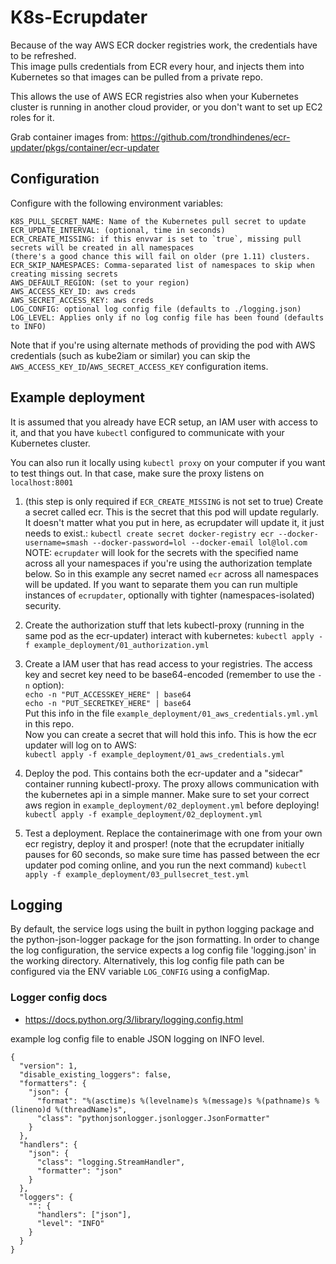 # K8s-Ecrupdater
Because of the way AWS ECR docker registries work, the credentials have to be refreshed.   
This image pulls credentials from ECR every hour, and injects them into Kubernetes so that images can be pulled from a private repo.

This allows the use of AWS ECR registries also when your Kubernetes cluster is running in another cloud provider, or you don't want to set up EC2 roles for it.

Grab container images from: https://github.com/trondhindenes/ecr-updater/pkgs/container/ecr-updater

## Configuration
Configure with the following environment variables:   
```
K8S_PULL_SECRET_NAME: Name of the Kubernetes pull secret to update   
ECR_UPDATE_INTERVAL: (optional, time in seconds)
ECR_CREATE_MISSING: if this envvar is set to `true`, missing pull secrets will be created in all namespaces
(there's a good chance this will fail on older (pre 1.11) clusters.   
ECR_SKIP_NAMESPACES: Comma-separated list of namespaces to skip when creating missing secrets   
AWS_DEFAULT_REGION: (set to your region)   
AWS_ACCESS_KEY_ID: aws creds   
AWS_SECRET_ACCESS_KEY: aws creds
LOG_CONFIG: optional log config file (defaults to ./logging.json)   
LOG_LEVEL: Applies only if no log config file has been found (defaults to INFO)   
```

Note that if you're using alternate methods of providing the pod with AWS credentials (such as kube2iam or similar) you can skip the `AWS_ACCESS_KEY_ID`/`AWS_SECRET_ACCESS_KEY` configuration items.

## Example deployment
It is assumed that you already have ECR setup, an IAM user with access to it, and that you have `kubectl` configured to communicate with your Kubernetes cluster.

You can also run it locally using `kubectl proxy` on your computer if you want to test things out. In that case, make sure the proxy listens on `localhost:8001`

1. (this step is only required if `ECR_CREATE_MISSING` is not set to true) Create a secret called ecr. This is the secret that this pod will update regularly. It doesn't matter what you put in here, as ecrupdater will update it, it just needs to exist.:
`kubectl create secret docker-registry ecr --docker-username=smash --docker-password=lol --docker-email lol@lol.com`   
NOTE: `ecrupdater` will look for the secrets with the specified name across all your namespaces if you're using the authorization template below. So in this example any secret named `ecr` across all namespaces will be updated. If you want to separate them you can run multiple instances of `ecrupdater`, optionally with tighter (namespaces-isolated) security.

2. Create the authorization stuff that lets kubectl-proxy (running in the same pod as the ecr-updater) interact with kubernetes:
`kubectl apply -f example_deployment/01_authorization.yml`

3. Create a IAM user that has read access to your registries. The access key and secret key need to be base64-encoded (remember to use the `-n` option):   
`echo -n "PUT_ACCESSKEY_HERE" | base64`   
`echo -n "PUT_SECRETKEY_HERE" | base64`   
Put this info in the file `example_deployment/01_aws_credentials.yml.yml` in this repo.   
Now you can create a secret that will hold this info. This is how the ecr updater will log on to AWS:   
`kubectl apply -f example_deployment/01_aws_credentials.yml`

4. Deploy the pod. This contains both the ecr-updater and a "sidecar" container running kubectl-proxy. The proxy allows communication with the kubernetes api in a simple manner.
Make sure to set your correct aws region in `example_deployment/02_deployment.yml` before deploying!
`kubectl apply -f example_deployment/02_deployment.yml`   

5. Test a deployment. Replace the containerimage with one from your own ecr registry, deploy it and prosper! (note that the ecrupdater initially pauses for 60 seconds, so make sure time has passed between the ecr updater pod coming online, and you run the next command)
`kubectl apply -f example_deployment/03_pullsecret_test.yml`

## Logging
By default, the service logs using the built in python logging package and the python-json-logger package for the json formatting.
In order to change the log configuration, the service expects a log config file 'logging.json' in the working directory.
Alternatively, this log config file path can be configured via the ENV variable `LOG_CONFIG` using a configMap.

### Logger config docs
* https://docs.python.org/3/library/logging.config.html

example log config file to enable JSON logging on INFO level.
```
{
  "version": 1,
  "disable_existing_loggers": false,
  "formatters": {
    "json": {
      "format": "%(asctime)s %(levelname)s %(message)s %(pathname)s %(lineno)d %(threadName)s",
      "class": "pythonjsonlogger.jsonlogger.JsonFormatter"
    }
  },
  "handlers": {
    "json": {
      "class": "logging.StreamHandler",
      "formatter": "json"
    }
  },
  "loggers": {
    "": {
      "handlers": ["json"],
      "level": "INFO"
    }
  }
}
``` 
